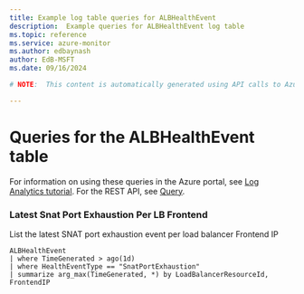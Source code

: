 ```yaml
---
title: Example log table queries for ALBHealthEvent
description:  Example queries for ALBHealthEvent log table
ms.topic: reference
ms.service: azure-monitor
ms.author: edbaynash
author: EdB-MSFT
ms.date: 09/16/2024

# NOTE:  This content is automatically generated using API calls to Azure. Any edits made on these files will be overwritten in the next run of the script. 

---
```


# Queries for the ALBHealthEvent table

For information on using these queries in the Azure portal, see [Log Analytics tutorial](/azure/azure-monitor/logs/log-analytics-tutorial). For the REST API, see [Query](/rest/api/loganalytics/query).


### Latest Snat Port Exhaustion Per LB Frontend  


List the latest SNAT port exhaustion event per load balancer Frontend IP  

```query
ALBHealthEvent
| where TimeGenerated > ago(1d)
| where HealthEventType == "SnatPortExhaustion"
| summarize arg_max(TimeGenerated, *) by LoadBalancerResourceId, FrontendIP
```

